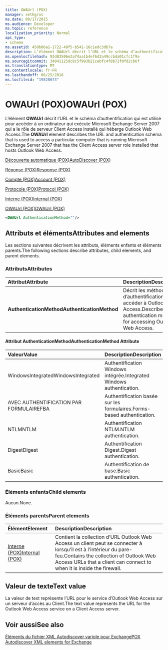```yaml
---
title: OWAUrl (POX)
manager: sethgros
ms.date: 09/17/2015
ms.audience: Developer
ms.topic: reference
localization_priority: Normal
api_type:
- schema
ms.assetid: 450b86a1-1722-49f5-b541-16c1edc3db7a
description: L’élément OWAUrl décrit l’URL et le schéma d’authentification qui est utilisé pour accéder à un ordinateur qui exécute Microsoft Exchange Server 2007 qui a le rôle de serveur Client Access installé qui héberge Outlook Web Access.
ms.openlocfilehash: 93d03506e2a74aa1b4ef6d2a49ccbda01cfc1f9a
ms.sourcegitcommit: 34041125dc8c5f993b21cebfc4f8b72f0fd2cb6f
ms.translationtype: MT
ms.contentlocale: fr-FR
ms.lasthandoff: 06/25/2018
ms.locfileid: "19828673"
---
```

# <a name="owaurl-pox"></a><span data-ttu-id="398aa-103">OWAUrl (POX)</span><span class="sxs-lookup"><span data-stu-id="398aa-103">OWAUrl (POX)</span></span>

<span data-ttu-id="398aa-104">L’élément **OWAUrl** décrit l’URL et le schéma d’authentification qui est utilisé pour accéder à un ordinateur qui exécute Microsoft Exchange Server 2007 qui a le rôle de serveur Client Access installé qui héberge Outlook Web Access.</span><span class="sxs-lookup"><span data-stu-id="398aa-104">The **OWAUrl** element describes the URL and authentication schema that is used to access a particular computer that is running Microsoft Exchange Server 2007 that has the Client Access server role installed that hosts Outlook Web Access.</span></span> 
  
[<span data-ttu-id="398aa-105">Découverte automatique (POX)</span><span class="sxs-lookup"><span data-stu-id="398aa-105">AutoDiscover (POX)</span></span>](autodiscover-pox.md)
  
[<span data-ttu-id="398aa-106">Réponse (POX)</span><span class="sxs-lookup"><span data-stu-id="398aa-106">Response (POX)</span></span>](response-pox.md)
  
[<span data-ttu-id="398aa-107">Compte (POX)</span><span class="sxs-lookup"><span data-stu-id="398aa-107">Account (POX)</span></span>](account-pox.md)
  
[<span data-ttu-id="398aa-108">Protocole (POX)</span><span class="sxs-lookup"><span data-stu-id="398aa-108">Protocol (POX)</span></span>](protocol-pox.md)
  
[<span data-ttu-id="398aa-109">Interne (POX)</span><span class="sxs-lookup"><span data-stu-id="398aa-109">Internal (POX)</span></span>](internal-pox.md)
  
[<span data-ttu-id="398aa-110">OWAUrl (POX)</span><span class="sxs-lookup"><span data-stu-id="398aa-110">OWAUrl (POX)</span></span>](owaurl-pox.md)
  
```xml
<OWAUrl AuthenticationMethod=""/>
```

## <a name="attributes-and-elements"></a><span data-ttu-id="398aa-111">Attributs et éléments</span><span class="sxs-lookup"><span data-stu-id="398aa-111">Attributes and elements</span></span>

<span data-ttu-id="398aa-112">Les sections suivantes décrivent les attributs, éléments enfants et éléments parents.</span><span class="sxs-lookup"><span data-stu-id="398aa-112">The following sections describe attributes, child elements, and parent elements.</span></span>
  
### <a name="attributes"></a><span data-ttu-id="398aa-113">Attributs</span><span class="sxs-lookup"><span data-stu-id="398aa-113">Attributes</span></span>

|<span data-ttu-id="398aa-114">**Attribut**</span><span class="sxs-lookup"><span data-stu-id="398aa-114">**Attribute**</span></span>|<span data-ttu-id="398aa-115">**Description**</span><span class="sxs-lookup"><span data-stu-id="398aa-115">**Description**</span></span>|
|:-----|:-----|
|<span data-ttu-id="398aa-116">**AuthenticationMethod**</span><span class="sxs-lookup"><span data-stu-id="398aa-116">**AuthenticationMethod**</span></span> <br/> |<span data-ttu-id="398aa-117">Décrit les méthodes d’authentification pour accéder à Outlook Web Access.</span><span class="sxs-lookup"><span data-stu-id="398aa-117">Describes the authentication methods for accessing Outlook Web Access.</span></span>  <br/> |
   
#### <a name="authenticationmethod-attribute"></a><span data-ttu-id="398aa-118">Attribut AuthenticationMethod</span><span class="sxs-lookup"><span data-stu-id="398aa-118">AuthenticationMethod Attribute</span></span>

|<span data-ttu-id="398aa-119">**Valeur**</span><span class="sxs-lookup"><span data-stu-id="398aa-119">**Value**</span></span>|<span data-ttu-id="398aa-120">**Description**</span><span class="sxs-lookup"><span data-stu-id="398aa-120">**Description**</span></span>|
|:-----|:-----|
|<span data-ttu-id="398aa-121">WindowsIntegrated</span><span class="sxs-lookup"><span data-stu-id="398aa-121">WindowsIntegrated</span></span>  <br/> |<span data-ttu-id="398aa-122">Authentification Windows intégrée.</span><span class="sxs-lookup"><span data-stu-id="398aa-122">Integrated Windows authentication.</span></span>  <br/> |
|<span data-ttu-id="398aa-123">AVEC AUTHENTIFICATION PAR FORMULAIRE</span><span class="sxs-lookup"><span data-stu-id="398aa-123">FBA</span></span>  <br/> |<span data-ttu-id="398aa-124">Authentification basée sur les formulaires.</span><span class="sxs-lookup"><span data-stu-id="398aa-124">Forms-based authentication.</span></span>  <br/> |
|<span data-ttu-id="398aa-125">NTLM</span><span class="sxs-lookup"><span data-stu-id="398aa-125">NTLM</span></span>  <br/> |<span data-ttu-id="398aa-126">Authentification NTLM.</span><span class="sxs-lookup"><span data-stu-id="398aa-126">NTLM authentication.</span></span>  <br/> |
|<span data-ttu-id="398aa-127">Digest</span><span class="sxs-lookup"><span data-stu-id="398aa-127">Digest</span></span>  <br/> |<span data-ttu-id="398aa-128">Authentification Digest.</span><span class="sxs-lookup"><span data-stu-id="398aa-128">Digest authentication.</span></span>  <br/> |
|<span data-ttu-id="398aa-129">Basic</span><span class="sxs-lookup"><span data-stu-id="398aa-129">Basic</span></span>  <br/> |<span data-ttu-id="398aa-130">Authentification de base.</span><span class="sxs-lookup"><span data-stu-id="398aa-130">Basic authentication.</span></span>  <br/> |
   
### <a name="child-elements"></a><span data-ttu-id="398aa-131">Éléments enfants</span><span class="sxs-lookup"><span data-stu-id="398aa-131">Child elements</span></span>

<span data-ttu-id="398aa-132">Aucun.</span><span class="sxs-lookup"><span data-stu-id="398aa-132">None.</span></span>
  
### <a name="parent-elements"></a><span data-ttu-id="398aa-133">Éléments parents</span><span class="sxs-lookup"><span data-stu-id="398aa-133">Parent elements</span></span>

|<span data-ttu-id="398aa-134">**Élément**</span><span class="sxs-lookup"><span data-stu-id="398aa-134">**Element**</span></span>|<span data-ttu-id="398aa-135">**Description**</span><span class="sxs-lookup"><span data-stu-id="398aa-135">**Description**</span></span>|
|:-----|:-----|
|[<span data-ttu-id="398aa-136">Interne (POX)</span><span class="sxs-lookup"><span data-stu-id="398aa-136">Internal (POX)</span></span>](internal-pox.md) <br/> |<span data-ttu-id="398aa-137">Contient la collection d’URL Outlook Web Access un client peut se connecter à lorsqu’il est à l’intérieur du pare-feu.</span><span class="sxs-lookup"><span data-stu-id="398aa-137">Contains the collection of Outlook Web Access URLs that a client can connect to when it is inside the firewall.</span></span>  <br/> |
   
## <a name="text-value"></a><span data-ttu-id="398aa-138">Valeur de texte</span><span class="sxs-lookup"><span data-stu-id="398aa-138">Text value</span></span>

<span data-ttu-id="398aa-139">La valeur de text représente l’URL pour le service d’Outlook Web Access sur un serveur d’accès au Client.</span><span class="sxs-lookup"><span data-stu-id="398aa-139">The text value represents the URL for the Outlook Web Access service on a Client Access server.</span></span>
  
## <a name="see-also"></a><span data-ttu-id="398aa-140">Voir aussi</span><span class="sxs-lookup"><span data-stu-id="398aa-140">See also</span></span>



[<span data-ttu-id="398aa-141">Éléments du fichier XML Autodiscover variole pour Exchange</span><span class="sxs-lookup"><span data-stu-id="398aa-141">POX Autodiscover XML elements for Exchange</span></span>](pox-autodiscover-xml-elements-for-exchange.md)

